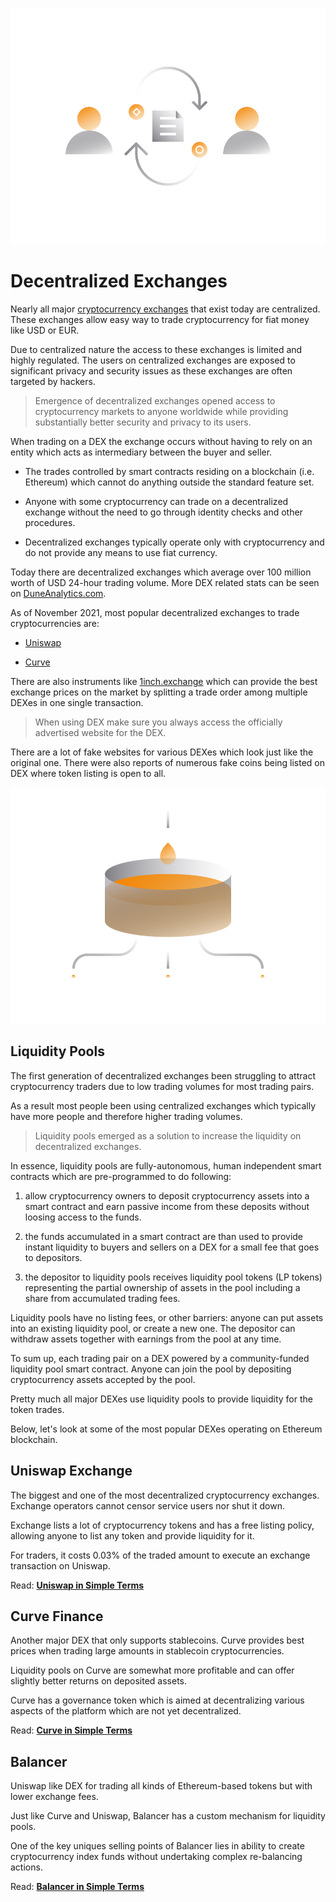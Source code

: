 ![](../images/defi3-exchanges-l.png)

# Decentralized Exchanges

Nearly all major [cryptocurrency exchanges](../../fundamentals/en/6-buying-cryptocurrency-basics.md) that exist today are centralized. These exchanges allow easy way to trade cryptocurrency for fiat money like USD or EUR.
    
Due to centralized nature the access to these exchanges is limited and highly regulated. The users on centralized exchanges are exposed to significant privacy and security issues as these exchanges are often targeted by hackers.
   
> Emergence of decentralized exchanges opened access to cryptocurrency markets to anyone worldwide while providing substantially better security and privacy to its users.
    
When trading on a DEX the exchange occurs without having to rely on an entity which acts as intermediary between the buyer and seller. 

- The trades controlled by smart contracts residing on a blockchain (i.e. Ethereum) which cannot do anything outside the standard feature set.
   
- Anyone with some cryptocurrency can trade on a decentralized exchange without the need to go through identity checks and other procedures.

- Decentralized exchanges typically operate only with cryptocurrency and do not provide any means to use fiat currency.

Today there are decentralized exchanges which average over 100 million worth of USD 24-hour trading volume. More DEX related stats can be seen on [DuneAnalytics.com](https://explore.duneanalytics.com/public/dashboards/c87JEtVi2GlyIZHQOR02NsfyJV48eaKEQSiKplJ7).

As of November 2021, most popular decentralized exchanges to trade cryptocurrencies are:
 
- [Uniswap](https://uniswap.info/home)

- [Curve](https://curve.fi)

There are also instruments like [1inch.exchange](https://1inch.exchange/) which can provide the best exchange prices on the market by splitting a trade order among multiple DEXes in one single transaction.

> When using DEX make sure you always access the officially advertised website for the DEX. 

There are a lot of fake websites for various DEXes which look just like the original one. There were also reports of numerous fake coins being listed on DEX where token listing is open to all.

![](../images/defi3-pools-l.png)

## Liquidity Pools

The first generation of decentralized exchanges been struggling to attract cryptocurrency traders due to low trading volumes for most trading pairs. 

As a result most people been using centralized exchanges which typically have more people and therefore higher trading volumes.

> Liquidity pools emerged as a solution to increase the liquidity on decentralized exchanges. 

In essence, liquidity pools are fully-autonomous, human independent smart contracts which are pre-programmed to do following:
 
1. allow cryptocurrency owners to deposit cryptocurrency assets into a smart contract and earn passive income from these deposits without loosing access to the funds.

2. the funds accumulated in a smart contract are than used to provide instant liquidity to buyers and sellers on a DEX for a small fee that goes to depositors.

3. the depositor to liquidity pools receives liquidity pool tokens (LP tokens) representing the partial ownership of assets in the pool including a share from accumulated trading fees.

Liquidity pools have no listing fees, or other barriers: anyone can put assets into an existing liquidity pool, or create a new one. The depositor can withdraw assets together with earnings from the pool at any time. 

To sum up, each trading pair on a DEX powered by a community-funded liquidity pool smart contract. Anyone can join the pool by depositing cryptocurrency assets accepted by the pool.

Pretty much all major DEXes use liquidity pools to provide liquidity for the token trades.

Below, let's look at some of the most popular DEXes operating on Ethereum blockchain.

## Uniswap Exchange

The biggest and one of the most decentralized cryptocurrency exchanges. Exchange operators cannot censor service users nor shut it down.
    
Exchange lists a lot of cryptocurrency tokens and has a free listing policy, allowing anyone to list any token and provide liquidity for it.
    
For traders, it costs 0.03% of the traded amount to execute an exchange transaction on Uniswap.
    
Read: **[Uniswap in Simple Terms](../../token_guides/en/uniswap.md)**
    
## Curve Finance

Another major DEX that only supports stablecoins. Curve provides best prices when trading large amounts in stablecoin cryptocurrencies.
    
Liquidity pools on Curve are somewhat more profitable and can offer slightly better returns on deposited assets.
    
Curve has a governance token which is aimed at decentralizing various aspects of the platform which are not yet decentralized.

Read: **[Curve in Simple Terms](../../token_guides/en/curve-finance.md)**

## Balancer
    
Uniswap like DEX for trading all kinds of Ethereum-based tokens but with lower exchange fees.
    
Just like Curve and Uniswap, Balancer has a custom mechanism for liquidity pools.

One of the key uniques selling points of Balancer lies in ability to create cryptocurrency index funds without undertaking complex re-balancing actions.
    
Read: **[Balancer in Simple Terms](../../token_guides/en/balancer-dex.md)**
